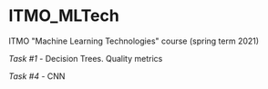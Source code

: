 # ITMO_MLTech
ITMO "Machine Learning Technologies" course (spring term 2021)

*Task #1* - Decision Trees. Quality metrics

*Task #4* - CNN 
